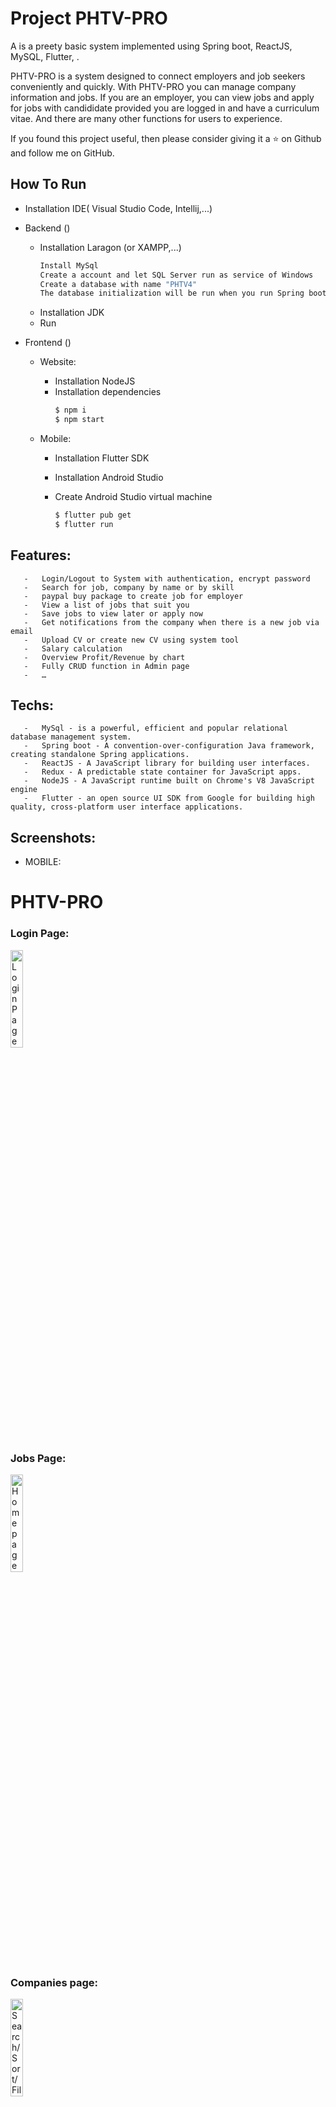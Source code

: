 # Project PHTV-PRO

A is a preety basic system implemented using Spring boot, ReactJS, MySQL, Flutter, .

PHTV-PRO is a system designed to connect employers and job seekers conveniently and quickly. With PHTV-PRO you can manage company information and jobs. If you are an employer, you can view jobs and apply for jobs with candididate provided you are logged in and have a curriculum vitae. And there are many other functions for users to experience.

If you found this project useful, then please consider giving it a ⭐ on Github and follow me on GitHub.

## How To Run

- Installation IDE( Visual Studio Code, Intellij,...)
- Backend ()

  - Installation Laragon (or XAMPP,...)
    ```bash
    Install MySql
    Create a account and let SQL Server run as service of Windows
    Create a database with name "PHTV4"
    The database initialization will be run when you run Spring boot server (back-end) in tool code.
    ```
  - Installation JDK
  - Run
- Frontend ()

  - Website:
    - Installation NodeJS
    - Installation dependencies
      ```bash
      $ npm i
      $ npm start
      ```
  - Mobile:

    - Installation Flutter SDK
    - Installation Android Studio
    - Create Android Studio virtual machine

      ```bash
      $ flutter pub get
      $ flutter run


      ```

## Features:

       -   Login/Logout to System with authentication, encrypt password
       -   Search for job, company by name or by skill
       -   paypal buy package to create job for employer
       -   View a list of jobs that suit you
       -   Save jobs to view later or apply now
       -   Get notifications from the company when there is a new job via email
       -   Upload CV or create new CV using system tool
       -   Salary calculation
       -   Overview Profit/Revenue by chart
       -   Fully CRUD function in Admin page
       -   …

## Techs:

       -   MySql - is a powerful, efficient and popular relational database management system.
       -   Spring boot - A convention-over-configuration Java framework, creating standalone Spring applications.
       -   ReactJS - A JavaScript library for building user interfaces.
       -   Redux - A predictable state container for JavaScript apps.
       -   NodeJS - A JavaScript runtime built on Chrome's V8 JavaScript engine
       -   Flutter - an open source UI SDK from Google for building high quality, cross-platform user interface applications.

## Screenshots:

- MOBILE:
<h1>PHTV-PRO</h1>
<h3>Login Page:</h3>
<img src="https://res.cloudinary.com/dj7xlmndj/image/upload/v1724848361/Screen_Shot_2024-08-28_at_19.31.22_gyn5do.png" width="20%" height="20%" alt="Login Page">

<h3>Jobs Page:</h3>
<img src="https://res.cloudinary.com/dj7xlmndj/image/upload/v1724849024/tclnk1nctyunobha4wdr.png" width="20%" height="20%"  alt="Homepage">

<h3>Companies page:</h3>
<img src="https://res.cloudinary.com/dj7xlmndj/image/upload/v1724849100/bzkeghzlc49ahz25rybl.png" width="20%" height="20%"  alt="Search/Sort/Filter the Trip">

<h3>Tools page:</h3>
<img src="https://res.cloudinary.com/dj7xlmndj/image/upload/v1724849192/y3zq6f7au9ens8iovey8.png" width="20%" height="20%"  alt="Seat Selecting">

<hr>

<h1>Employer Manage</h1>
<h3>Login Page:</h3>
<img src="https://res.cloudinary.com/dj7xlmndj/image/upload/v1724849533/s7o20slb5qrmaqx046gv.png" width="20%" height="20%"  alt="Ticket purchased">

<h3>Chart page:</h3>
<img src="https://res.cloudinary.com/dj7xlmndj/image/upload/v1724849531/jktox1glm2u54ezuhn6e.png" width="20%" height="20%"  alt="Adminpage">

- WEBSITE:
<h3>Login Page:</h3>
<img src="https://res.cloudinary.com/dj7xlmndj/image/upload/v1724854570/mldxd2ewu4i1g3llsw3b.png"   width="40%" height="40%"  alt="Login Page">

<h3>Admin Manage Page:</h3>
<img src="https://res.cloudinary.com/dj7xlmndj/image/upload/v1724854388/zv0715vfcuhuz78qdrre.png" width="40%" height="40%"  alt="Homepage">
<h3>Employer Manage Page:</h3>
<img src="https://res.cloudinary.com/dj7xlmndj/image/upload/v1724854388/s4iq9u2ctc0r9lyebmnh.png" width="20%" height="40%"  alt="Homepage">

## Collaborators:

       -   Phạm Huy Hoàng - Student1421362
       -   Tran Gia Toan - Student1416122
       -   Le Pham Tran Phu - Student1414240

## Instructor:

We give our sincere thanks to: FPT APTECH Mr. Ngo Van Thuan

